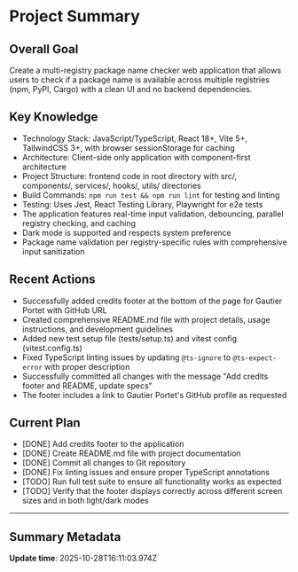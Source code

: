 # Project Summary

## Overall Goal
Create a multi-registry package name checker web application that allows users to check if a package name is available across multiple registries (npm, PyPI, Cargo) with a clean UI and no backend dependencies.

## Key Knowledge
- Technology Stack: JavaScript/TypeScript, React 18+, Vite 5+, TailwindCSS 3+, with browser sessionStorage for caching
- Architecture: Client-side only application with component-first architecture
- Project Structure: frontend code in root directory with src/, components/, services/, hooks/, utils/ directories
- Build Commands: `npm run test && npm run lint` for testing and linting
- Testing: Uses Jest, React Testing Library, Playwright for e2e tests
- The application features real-time input validation, debouncing, parallel registry checking, and caching
- Dark mode is supported and respects system preference
- Package name validation per registry-specific rules with comprehensive input sanitization

## Recent Actions
- Successfully added credits footer at the bottom of the page for Gautier Portet with GitHub URL
- Created comprehensive README.md file with project details, usage instructions, and development guidelines
- Added new test setup file (tests/setup.ts) and vitest config (vitest.config.ts)
- Fixed TypeScript linting issues by updating `@ts-ignore` to `@ts-expect-error` with proper description
- Successfully committed all changes with the message "Add credits footer and README, update specs"
- The footer includes a link to Gautier Portet's GitHub profile as requested

## Current Plan
- [DONE] Add credits footer to the application
- [DONE] Create README.md file with project documentation
- [DONE] Commit all changes to Git repository
- [DONE] Fix linting issues and ensure proper TypeScript annotations
- [TODO] Run full test suite to ensure all functionality works as expected
- [TODO] Verify that the footer displays correctly across different screen sizes and in both light/dark modes

---

## Summary Metadata
**Update time**: 2025-10-28T16:11:03.974Z 

